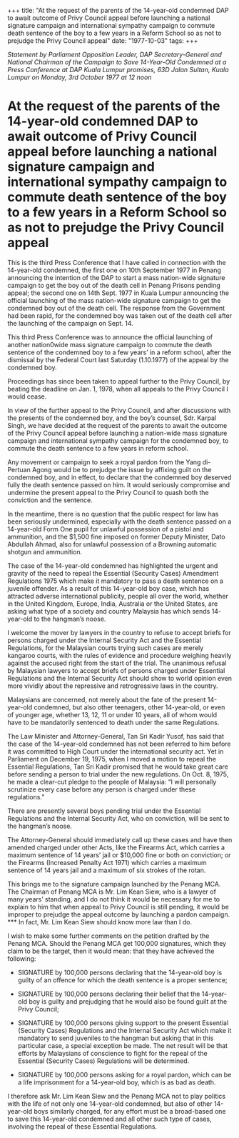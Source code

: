 +++ 
title: "At the request of the parents of the 14-year-old condemned DAP to await outcome of Privy Council appeal before launching a national signature campaign and international sympathy campaign to commute death sentence of the boy to a few years in a Reform School so as not to prejudge the Privy Council appeal"
date: "1977-10-03"
tags:
+++

_Statement by Parliament Opposition Leader, DAP Secretary-General and National Chairman of the Campaign to Save 14-Year-Old Condemned at a Press Conference at DAP Kuala Lumpur promises, 63D Jalan Sultan, Kuala Lumpur on Monday, 3rd October 1977 at 12 noon_

# At the request of the parents of the 14-year-old condemned DAP to await outcome of Privy Council appeal before launching a national signature campaign and international sympathy campaign to commute death sentence of the boy to a few years in a Reform School so as not to prejudge the Privy Council appeal

This is the third Press Conference that I have called in connection with the 14-year-old condemned, the first one on 10th September 1977 in Penang announcing the intention of the DAP to start a mass nation-wide signature campaign to get the boy out of the death cell in Penang Prisons pending appeal; the second one on 14th Sept. 1977 in Kuala Lumpur announcing the official launching of the mass nation-wide signature campaign to get the condemned boy out of the death cell. The response from the Government had been rapid, for the condemned boy was taken out of the death cell after the launching of the campaign on Sept. 14.</u>

This third Press Conference was to announce the official launching of another nation0wide mass signature campaign to commute the death sentence of the condemned boy to a few years’ in a reform school, after the dismissal by the Federal Court last Saturday (1.10.1977) of the appeal by the condemned boy.

Proceedings has since been taken to appeal further to the Privy Council, by beating the deadline on Jan. 1, 1978, when all appeals to the Privy Council I would cease.

In view of the further appeal to the Privy Council, and after discussions with the presents of the condemned boy, and the boy’s counsel, Sdr. Karpal Singh, we have decided at the request of the parents to await the outcome of the Privy Council appeal before launching a nation-wide mass signature campaign and international sympathy campaign for the condemned boy, to commute the death sentence to a few years in reform school.

Any movement or campaign to seek a royal pardon from the Yang di-Pertuan Agong would be to prejudge the issue by affixing guilt on the condemned boy, and in effect, to declare that the condemned boy deserved fully the death sentence passed on him. It would seriously compromise and undermine the present appeal to the Privy Council to quash both the conviction and the sentence.

In the meantime, there is no question that the public respect for law has been seriously undermined, especially with the death sentence passed on a 14-year-old Form One pupil for unlawful possession of a pistol and ammunition, and the $1,500 fine imposed on former Deputy Minister, Dato Abdullah Ahmad, also for unlawful possession of a Browning automatic shotgun and ammunition.

The case of the 14-year-old condemned has highlighted the urgent and gravity of the need to repeal the Essential (Security Cases) Amendment Regulations 1975 which make it mandatory to pass a death sentence on a juvenile offender. As a result of this 14-year-old boy case, which has attracted adverse international publicity, people all over the world, whether in the United Kingdom, Europe, India, Australia or the United States, are asking what type of a society and country Malaysia has which sends 14-year-old to the hangman’s noose.

I welcome the mover by lawyers in the country to refuse to accept briefs for persons charged under the Internal Security Act and the Essential Regulations, for the Malaysian courts trying such cases are merely kangaroo courts, with the rules of evidence and procedure weighing heavily against the accused right from the start of the trial. The unanimous refusal by Malaysian lawyers to accept briefs of persons charged under Essential Regulations and the Internal Security Act should show to world opinion even more vividly about the repressive and retrogressive laws in the country.

Malaysians are concerned, not merely about the fate of the present 14-year-old condemned, but also other teenagers, other 14-year-old, or even of younger age, whether 13, 12, 11 or under 10 years, all of whom would have to be mandatorily sentenced to death under the same Regulations.

The Law Minister and Attorney-General, Tan Sri Kadir Yusof, has said that the case of the 14-year-old condemned has not been referred to him before it was committed to High Court under the international security act. Yet in Parliament on December 19, 1975, when I moved a motion to repeal the Essential Regulations, Tan Sri Kadir promised that he would take great care before sending a person to trial under the new regulations. On Oct. 8, 1975, he made a clear-cut pledge to the people of Malaysia: “I will personally scrutinize every case before any person is charged under these regulations.”

There are presently several boys pending trial under the Essential Regulations and the Internal Security Act, who on conviction, will be sent to the hangman’s noose.

The Attorney-General should immediately call up these cases and have then amended charged under other Acts, like the Firearms Act, which carries a maximum sentence of 14 years’ jail or $10,000 fine or both on conviction; or the Firearms (Increased Penalty Act 1971) which carries a maximum sentence of 14 years jail and a maximum of six strokes of the rotan.

This brings me to the signature campaign launched by the Penang MCA. The Chairman of Penang MCA is Mr. Lim Kean Siew, who is a lawyer of many years’ standing, and I do not think it would be necessary for me to explain to him that when appeal to Privy Council is still pending, it would be improper to prejudge the appeal outcome by launching a pardon campaign. *** In fact, Mr. Lim Kean Siew should know more law than I do. 

I wish to make some further comments on the petition drafted by the Penang MCA. Should the Penang MCA get 100,000 signatures, which they claim to be the target, then it would mean: that they have achieved the following:

* SIGNATURE by 100,000 persons declaring that the 14-year-old boy is guilty of an offence for which the death sentence is a proper sentence;

* SIGNATURE by 100,000 persons declaring their belief that the 14-year-old boy is guilty and prejudging that he would also be found guilt at the Privy Council;

* SIGNATURE by 100,000 persons giving support to the present Essential (Security Cases) Regulations and the Internal Security Act which make it mandatory to send juveniles to the hangman but asking that in this particular case, a special exception be made. The net result will be that efforts by Malaysians of conscience to fight for the repeal of the Essential (Security Cases) Regulations will be determined.

* SIGNATURE by 100,000 persons asking for a royal pardon, which can be a life imprisonment for a 14-year-old boy, which is as bad as death.

I therefore ask Mr. Lim Kean Siew and the Penang MCA not to play politics with the life of not only one 14-year-old condemned, but also of other 14-year-old boys similarly charged, for any effort must be a broad-based one to save this 14-year-old condemned and all other such type of cases, involving the repeal of these Essential Regulations.
 
